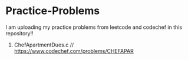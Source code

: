 # Practice-Problems
I am uploading my practice problems from leetcode and codechef in this repository!!
1. ChefApartmentDues.c // https://www.codechef.com/problems/CHEFAPAR
  
   
